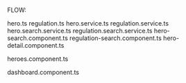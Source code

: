 FLOW:

hero.ts
regulation.ts
hero.service.ts
regulation.service.ts
hero.search.service.ts
regulation.search.service.ts
hero-search.component.ts
regulation-search.component.ts
hero-detail.component.ts

heroes.component.ts

dashboard.component.ts
